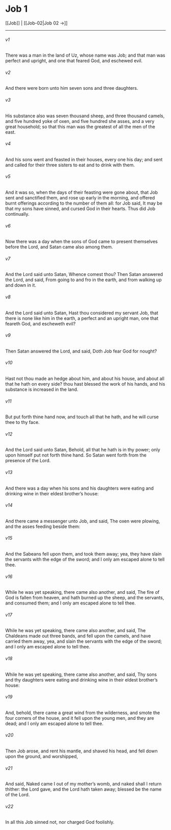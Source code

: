 # Job 1

[[Job]] | [[Job-02|Job 02 →]]
***

###### v1
There was a man in the land of Uz, whose name was Job; and that man was perfect and upright, and one that feared God, and eschewed evil.
###### v2
And there were born unto him seven sons and three daughters.
###### v3
His substance also was seven thousand sheep, and three thousand camels, and five hundred yoke of oxen, and five hundred she asses, and a very great household; so that this man was the greatest of all the men of the east.
###### v4
And his sons went and feasted in their houses, every one his day; and sent and called for their three sisters to eat and to drink with them.
###### v5
And it was so, when the days of their feasting were gone about, that Job sent and sanctified them, and rose up early in the morning, and offered burnt offerings according to the number of them all: for Job said, It may be that my sons have sinned, and cursed God in their hearts. Thus did Job continually.
###### v6
Now there was a day when the sons of God came to present themselves before the Lord, and Satan came also among them.
###### v7
And the Lord said unto Satan, Whence comest thou? Then Satan answered the Lord, and said, From going to and fro in the earth, and from walking up and down in it.
###### v8
And the Lord said unto Satan, Hast thou considered my servant Job, that there is none like him in the earth, a perfect and an upright man, one that feareth God, and escheweth evil?
###### v9
Then Satan answered the Lord, and said, Doth Job fear God for nought?
###### v10
Hast not thou made an hedge about him, and about his house, and about all that he hath on every side? thou hast blessed the work of his hands, and his substance is increased in the land.
###### v11
But put forth thine hand now, and touch all that he hath, and he will curse thee to thy face.
###### v12
And the Lord said unto Satan, Behold, all that he hath is in thy power; only upon himself put not forth thine hand. So Satan went forth from the presence of the Lord.
###### v13
And there was a day when his sons and his daughters were eating and drinking wine in their eldest brother’s house:
###### v14
And there came a messenger unto Job, and said, The oxen were plowing, and the asses feeding beside them:
###### v15
And the Sabeans fell upon them, and took them away; yea, they have slain the servants with the edge of the sword; and I only am escaped alone to tell thee.
###### v16
While he was yet speaking, there came also another, and said, The fire of God is fallen from heaven, and hath burned up the sheep, and the servants, and consumed them; and I only am escaped alone to tell thee.
###### v17
While he was yet speaking, there came also another, and said, The Chaldeans made out three bands, and fell upon the camels, and have carried them away, yea, and slain the servants with the edge of the sword; and I only am escaped alone to tell thee.
###### v18
While he was yet speaking, there came also another, and said, Thy sons and thy daughters were eating and drinking wine in their eldest brother’s house:
###### v19
And, behold, there came a great wind from the wilderness, and smote the four corners of the house, and it fell upon the young men, and they are dead; and I only am escaped alone to tell thee.
###### v20
Then Job arose, and rent his mantle, and shaved his head, and fell down upon the ground, and worshipped,
###### v21
And said, Naked came I out of my mother’s womb, and naked shall I return thither: the Lord gave, and the Lord hath taken away; blessed be the name of the Lord.
###### v22
In all this Job sinned not, nor charged God foolishly. 
